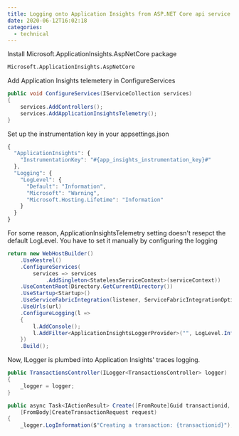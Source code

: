 ```yaml
---
title: Logging onto Application Insights from ASP.NET Core api service
date: 2020-06-12T16:02:18
categories:
  - technical
---
```



Install Microsoft.ApplicationInsights.AspNetCore package

```bash
Microsoft.ApplicationInsights.AspNetCore
```

Add Application Insights telemetery in ConfigureServices

```csharp
public void ConfigureServices(IServiceCollection services)
{
    services.AddControllers();
    services.AddApplicationInsightsTelemetry();
}
```

Set up the instrumentation key in your appsettings.json

```javascript
{
  "ApplicationInsights": {
    "InstrumentationKey": "#{app_insights_instrumentation_key}#"
  },
  "Logging": {
    "LogLevel": {
      "Default": "Information",
      "Microsoft": "Warning",
      "Microsoft.Hosting.Lifetime": "Information"
    }
  }
}
```

For some reason, ApplicationInsightsTelemetry setting doesn't resepct the default LogLevel. You have to set it manually by configuring the logging

```csharp
return new WebHostBuilder()
    .UseKestrel()
    .ConfigureServices(
        services => services
            .AddSingleton<StatelessServiceContext>(serviceContext))
    .UseContentRoot(Directory.GetCurrentDirectory())
    .UseStartup<Startup>()
    .UseServiceFabricIntegration(listener, ServiceFabricIntegrationOptions.None)
    .UseUrls(url)
    .ConfigureLogging(l =>
    {
        l.AddConsole();
        l.AddFilter<ApplicationInsightsLoggerProvider>("", LogLevel.Information);
    })
    .Build();
```

Now, ILogger is plumbed into Application Insights' traces logging.

```csharp
public TransactionsController(ILogger<TransactionsController> logger)
{
    _logger = logger;
}

public async Task<IActionResult> Create([FromRoute]Guid transactionid, 
    [FromBody]CreateTransactionRequest request)
{
    _logger.LogInformation($"Creating a transaction: {transactionid}");
```

